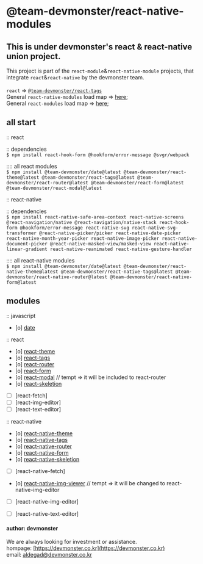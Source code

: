 # @team-devmonster/react-native-modules

## This is under devmonster's react & react-native union project.

This project is part of the `react-module`&`react-native-module` projects, that integrate `react`&`react-native` by the devmonster team.<br><br>
`react` => [`@team-devmonster/react-tags`](https://www.npmjs.com/package/@team-devmonster/react-tags)<br>
General `react-native-modules` load map => [here](https://github.com/team-devmonster/react-native-modules);<br>
General `react-modules` load map => [here](https://github.com/team-devmonster/react-modules);


## all start
:: react<br>

:: dependencies<br>
`$ npm install react-hook-form @hookform/error-message @svgr/webpack`

:::: all react modules<br>
`$ npm install @team-devmonster/date@latest @team-devmonster/react-theme@latest @team-devmonster/react-tags@latest @team-devmonster/react-router@latest @team-devmonster/react-form@latest @team-devmonster/react-modal@latest`


:: react-native<br>

:: dependencies<br>
`$ npm install react-native-safe-area-context react-native-screens @react-navigation/native @react-navigation/native-stack react-hook-form @hookform/error-message react-native-svg react-native-svg-transformer @react-native-picker/picker react-native-date-picker react-native-month-year-picker react-native-image-picker react-native-document-picker @react-native-masked-view/masked-view react-native-linear-gradient react-native-reanimated react-native-gesture-handler`

:::: all react-native modules<br>
`$ npm install @team-devmonster/date@latest @team-devmonster/react-native-theme@latest @team-devmonster/react-native-tags@latest @team-devmonster/react-native-router@latest @team-devmonster/react-native-form@latest`

## modules
:: javascript
- [o] [date](https://www.npmjs.com/package/@team-devmonster/date)

:: react
- [o] [react-theme](https://www.npmjs.com/package/@team-devmonster/react-theme)
- [o] [react-tags](https://www.npmjs.com/package/@team-devmonster/react-tags)
- [o] [react-router](https://www.npmjs.com/package/@team-devmonster/react-router)
- [o] [react-form](https://www.npmjs.com/package/@team-devmonster/react-form)
- [o] [react-modal](https://www.npmjs.com/package/@team-devmonster/react-modal) // tempt => it will be included to react-router
- [o] [react-skeletion](https://www.npmjs.com/package/@team-devmonster/react-modal)
- [ ] [react-fetch]
- [ ] [react-img-editor]
- [ ] [react-text-editor]

:: react-native
- [o] [react-native-theme](https://www.npmjs.com/package/@team-devmonster/react-native-theme)
- [o] [react-native-tags](https://www.npmjs.com/package/@team-devmonster/react-native-tags)
- [o] [react-native-router](https://www.npmjs.com/package/@team-devmonster/react-native-router)
- [o] [react-native-form](https://www.npmjs.com/package/@team-devmonster/react-native-form)
- [o] [react-native-skeletion](https://www.npmjs.com/package/@team-devmonster/react-native-modal)
- [ ] [react-native-fetch]
- [o] [react-native-img-viewer](https://www.npmjs.com/package/@team-devmonster/react-native-img-viewer) // tempt => it will be changed to react-native-img-editor
- [ ] [react-native-img-editor]
- [ ] [react-native-text-editor]


#### author: devmonster 

We are always looking for investment or assistance.<br>
hompage: [https://devmonster.co.kr](https://devmonster.co.kr)<br>
email: [aldegad@devmonster.co.kr](mailto:aldegad@devmonster.co.kr)